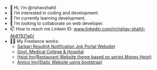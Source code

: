 - 👋 Hi, I’m @rishavshahil
- 👀 I’m interested in coding and development.
- 🌱 I’m currently learning development.
- 💞️ I’m looking to collaborate on web developer.
- 📫 How to reach me Linkein ID: www.linkedin.com/in/rishav-shahil-4b87821a0/
- 👨‍💻 My Freelance works:
  - <a href="https://sarkariresult.study" target="_blank">Sarkari Result(A Notification Job Portal Website)</a>
  - <a href="https://gmchpurnea.com" target="_blank">Govt. Medical College & Hospital</a>
  - <a href="https://heistinn.com" target="_blank">Heist Inn(Restaurant Website theme based on series Money Heist)</a>
  - <a href="https://amicoinn.com" target="_blank">Amico Inn(Static Website using bootstrap)</a>

<!---
rishavshahil/rishavshahil is a ✨ special ✨ repository because its `README.md` (this file) appears on your GitHub profile.
You can click the Preview link to take a look at your changes.
--->
